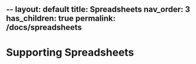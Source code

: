 --
layout: default
title: Spreadsheets
nav_order: 3
has_children: true
permalink: /docs/spreadsheets
---

# Supporting Spreadsheets
